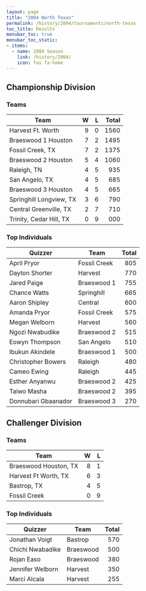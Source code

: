 ```yaml
---
layout: page
title: "2004 North Texas"
permalink: /history/2004/tournaments/north-texas
toc_title: Results
menubar_toc: true
menubar_toc_static:
- items:
  - name: 2004 Season
    link: /history/2004/
    icon: fas fa-home
---
```


## Championship Division

### Teams

| Team                    |    W |    L | Total |
| ----------------------- | ---: | ---: | ----: |
| Harvest Ft. Worth       |    9 |    0 |  1560 |
| Braeswood 1 Houston     |    7 |    2 |  1495 |
| Fossil Creek, TX        |    7 |    2 |  1375 |
| Braeswood 2 Houston     |    5 |    4 |  1060 |
| Raleigh, TN             |    4 |    5 |   935 |
| San Angelo, TX          |    4 |    5 |   685 |
| Braeswood 3 Houston     |    4 |    5 |   665 |
| Springhill Longview, TX |    3 |    6 |   790 |
| Central Greenville, TX  |    2 |    7 |   710 |
| Trinity, Cedar Hill, TX |    0 |    9 |   000 |

### Top Individuals

| Quizzer             | Team         | Total |
| ------------------- | ------------ | ----: |
| April Pryor         | Fossil Creek |   805 |
| Dayton Shorter      | Harvest      |   770 |
| Jared Paige         | Braeswood 1  |   755 |
| Chance Watts        | Springhill   |   665 |
| Aaron Shipley       | Central      |   600 |
| Amanda Pryor        | Fossil Creek |   575 |
| Megan Welborn       | Harvest      |   560 |
| Ngozi Nwabudike     | Braeswood 2  |   515 |
| Eowyn Thompson      | San Angelo   |   510 |
| Ibukun Akindele     | Braeswood 1  |   500 |
| Christopher Bowers  | Raleigh      |   480 |
| Cameo Ewing         | Raleigh      |   445 |
| Esther Anyanwu      | Braeswood 2  |   425 |
| Taiwo Masha         | Braeswood 2  |   395 |
| Donnubari Gbaanador | Braeswood 3  |   270 |

## Challenger Division

### Teams

| Team                  |    W |    L |
| --------------------- | ---: | ---: |
| Braeswood Houston, TX |    8 |    1 |
| Harvest Ft Worth, TX  |    6 |    3 |
| Bastrop, TX           |    4 |    5 |
| Fossil Creek          |    0 |    9 |

### Top Individuals

| Quizzer          | Team      | Total |
| ---------------- | --------- | ----: |
| Jonathan Voigt   | Bastrop   |   570 |
| Chichi Nwabadike | Braeswood |   500 |
| Rojan Easo       | Braeswood |   380 |
| Jennifer Welborn | Harvest   |   350 |
| Marci Alcala     | Harvest   |   255 |

